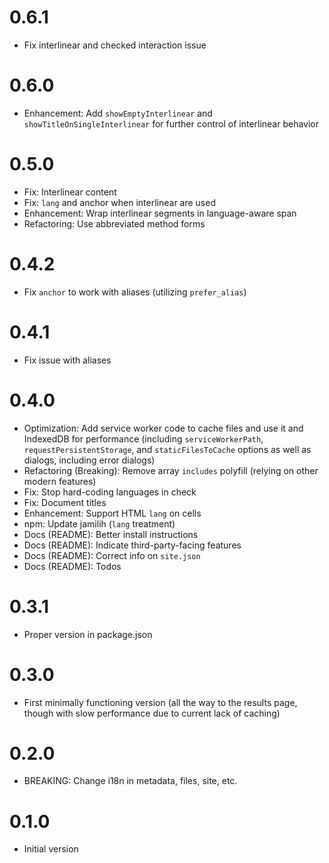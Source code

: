 # 0.6.1

-   Fix interlinear and checked interaction issue

# 0.6.0

-   Enhancement: Add `showEmptyInterlinear` and `showTitleOnSingleInterlinear`
    for further control of interlinear behavior

# 0.5.0

-   Fix: Interlinear content
-   Fix: `lang` and anchor when interlinear are used
-   Enhancement: Wrap interlinear segments in language-aware span
-   Refactoring: Use abbreviated method forms

# 0.4.2

-   Fix `anchor` to work with aliases (utilizing `prefer_alias`)

# 0.4.1

-   Fix issue with aliases

# 0.4.0

-   Optimization: Add service worker code to cache files and use it and
    IndexedDB for performance (including `serviceWorkerPath`,
    `requestPersistentStorage`, and `staticFilesToCache` options
    as well as dialogs, including error dialogs)
-   Refactoring (Breaking): Remove array `includes` polyfill
    (relying on other modern features)
-   Fix: Stop hard-coding languages in check
-   Fix: Document titles
-   Enhancement: Support HTML `lang` on cells
-   npm: Update jamilih (`lang` treatment)
-   Docs (README): Better install instructions
-   Docs (README): Indicate third-party-facing features
-   Docs (README): Correct info on `site.json`
-   Docs (README): Todos

# 0.3.1

-   Proper version in package.json

# 0.3.0

-   First minimally functioning version (all the way to the results
    page, though with slow performance due to current lack of caching)

# 0.2.0

-   BREAKING: Change i18n in metadata, files, site, etc.

# 0.1.0

-   Initial version
